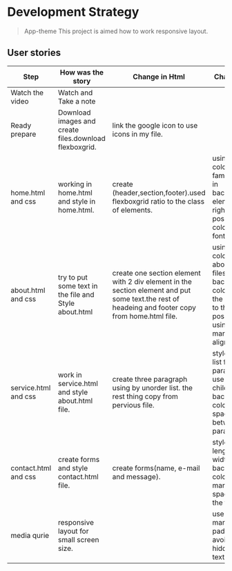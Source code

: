 # Development Strategy

> App-theme
This project is aimed how to work responsive layout.

## User stories
Step|How was the story|Change in Html|Change in css| branches
----|----------------|---------------|------------- |--------
Watch the video|Watch and Take a note|  | ||
Ready prepare| Download images and create files.download flexboxgrid.|link the google icon to use icons in my file.|||
home.html and css| working in home.html and style in home.html.|create (header,section,footer).used flexboxgrid ratio to the class of elements.|using diffrent color,font-family..working in background,put elements in right position.and colored the font|[home.html and style.css branch ](https://github.com/Feruzteame/App--theme/commit/3e0ce03cff59a455801b553d13041ae97ca4bb9c)|
about.html and css| try to put some text in the file and Style about.html | create one section element with 2 div element in the section element and put some text.the rest of headeing and footer copy from home.html file.| using different color to style about.html files.using background-color:none put the element in to the right position by using padding, margin,text-align ....etc.|[about.html and style.css branch](https://github.com/Feruzteame/App--theme/commit/6ed34710d5d039394d44fc0565e3369cae1ccef0)|
service.html and css|work in service.html and style about.html file.| create three paragraph using by unorder list. the rest thing copy from pervious file.| style unorder list for the paragraph and use selector child to give background color(to avoid space betweem the paragraph).|[service.html and style.css branch](https://github.com/Feruzteame/App--theme/commit/6bcc58aa72c1425b60751b5ffefc2e3e05264bd0)|
contact.html and css|create forms and style contact.html file.| create forms(name, e-mail and message).|style the Form length and width.add background color.use margin to make space between the form.|[contact.html and style.css branch](https://github.com/Feruzteame/App--theme/commit/74a1aa4c97aeee656964a63dead4f95355c6bd1b)|
media qurie| responsive layout for small screen size.||use text-align, margin, padding ..etc to avoid crowd or hidden of some text.|
